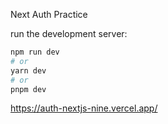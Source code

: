 Next Auth Practice

run the development server:

```bash
npm run dev
# or
yarn dev
# or
pnpm dev
```


https://auth-nextjs-nine.vercel.app/
